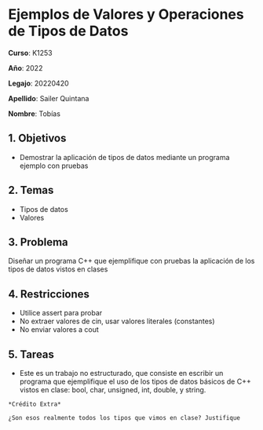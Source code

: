 # Ejemplos de Valores y Operaciones de Tipos de Datos

**Curso**: K1253

**Año**: 2022

**Legajo**: 20220420

**Apellido**: Sailer Quintana

**Nombre**: Tobías

## 1. Objetivos

* Demostrar la aplicación de tipos de datos mediante un programa ejemplo con pruebas

## 2. Temas

* Tipos de datos
* Valores

## 3. Problema

Diseñar un programa C++ que ejemplifique con pruebas la aplicación de los tipos de datos vistos en clases

## 4. Restricciones

* Utilice assert para probar
* No extraer valores de cin, usar valores literales (constantes)
* No enviar valores a cout

## 5. Tareas

* Este es un trabajo no estructurado, que consiste en escribir un programa que ejemplifique el uso de los tipos de datos básicos de C++ vistos en clase: bool, char, unsigned, int, double, y string.

```
*Crédito Extra*

¿Son esos realmente todos los tipos que vimos en clase? Justifique
```
